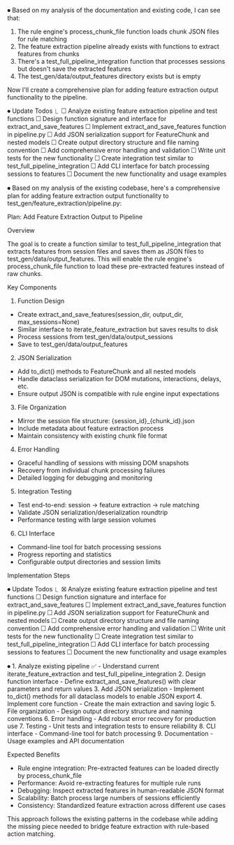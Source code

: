 ⏺ Based on my analysis of the documentation and existing code, I can see that:

  1. The rule engine's process_chunk_file function loads chunk JSON files for rule matching
  2. The feature extraction pipeline already exists with functions to extract features from chunks
  3. There's a test_full_pipeline_integration function that processes sessions but doesn't save the extracted features
  4. The test_gen/data/output_features directory exists but is empty

  Now I'll create a comprehensive plan for adding feature extraction output functionality to the pipeline.

⏺ Update Todos
  ⎿  ☐ Analyze existing feature extraction pipeline and test functions
     ☐ Design function signature and interface for extract_and_save_features
     ☐ Implement extract_and_save_features function in pipeline.py
     ☐ Add JSON serialization support for FeatureChunk and nested models
     ☐ Create output directory structure and file naming convention
     ☐ Add comprehensive error handling and validation
     ☐ Write unit tests for the new functionality
     ☐ Create integration test similar to test_full_pipeline_integration
     ☐ Add CLI interface for batch processing sessions to features
     ☐ Document the new functionality and usage examples

⏺ Based on my analysis of the existing codebase, here's a comprehensive plan for adding feature extraction output functionality to test_gen/feature_extraction/pipeline.py:

  Plan: Add Feature Extraction Output to Pipeline

  Overview

  The goal is to create a function similar to test_full_pipeline_integration that extracts features from session files and saves them as JSON files to test_gen/data/output_features. This will enable the
  rule engine's process_chunk_file function to load these pre-extracted features instead of raw chunks.

  Key Components

  1. Function Design
  - Create extract_and_save_features(session_dir, output_dir, max_sessions=None)
  - Similar interface to iterate_feature_extraction but saves results to disk
  - Process sessions from test_gen/data/output_sessions
  - Save to test_gen/data/output_features

  2. JSON Serialization
  - Add to_dict() methods to FeatureChunk and all nested models
  - Handle dataclass serialization for DOM mutations, interactions, delays, etc.
  - Ensure output JSON is compatible with rule engine input expectations

  3. File Organization
  - Mirror the session file structure: {session_id}_{chunk_id}.json
  - Include metadata about feature extraction process
  - Maintain consistency with existing chunk file format

  4. Error Handling
  - Graceful handling of sessions with missing DOM snapshots
  - Recovery from individual chunk processing failures
  - Detailed logging for debugging and monitoring

  5. Integration Testing
  - Test end-to-end: session → feature extraction → rule matching
  - Validate JSON serialization/deserialization roundtrip
  - Performance testing with large session volumes

  6. CLI Interface
  - Command-line tool for batch processing sessions
  - Progress reporting and statistics
  - Configurable output directories and session limits

  Implementation Steps

⏺ Update Todos
  ⎿  ☒ Analyze existing feature extraction pipeline and test functions
     ☐ Design function signature and interface for extract_and_save_features
     ☐ Implement extract_and_save_features function in pipeline.py
     ☐ Add JSON serialization support for FeatureChunk and nested models
     ☐ Create output directory structure and file naming convention
     ☐ Add comprehensive error handling and validation
     ☐ Write unit tests for the new functionality
     ☐ Create integration test similar to test_full_pipeline_integration
     ☐ Add CLI interface for batch processing sessions to features
     ☐ Document the new functionality and usage examples

⏺ 1. Analyze existing pipeline ✅ - Understand current iterate_feature_extraction and test_full_pipeline_integration
  2. Design function interface - Define extract_and_save_features() with clear parameters and return values
  3. Add JSON serialization - Implement to_dict() methods for all dataclass models to enable JSON export
  4. Implement core function - Create the main extraction and saving logic
  5. File organization - Design output directory structure and naming conventions
  6. Error handling - Add robust error recovery for production use
  7. Testing - Unit tests and integration tests to ensure reliability
  8. CLI interface - Command-line tool for batch processing
  9. Documentation - Usage examples and API documentation

  Expected Benefits

  - Rule engine integration: Pre-extracted features can be loaded directly by process_chunk_file
  - Performance: Avoid re-extracting features for multiple rule runs
  - Debugging: Inspect extracted features in human-readable JSON format
  - Scalability: Batch process large numbers of sessions efficiently
  - Consistency: Standardized feature extraction across different use cases

  This approach follows the existing patterns in the codebase while adding the missing piece needed to bridge feature extraction with rule-based action matching.